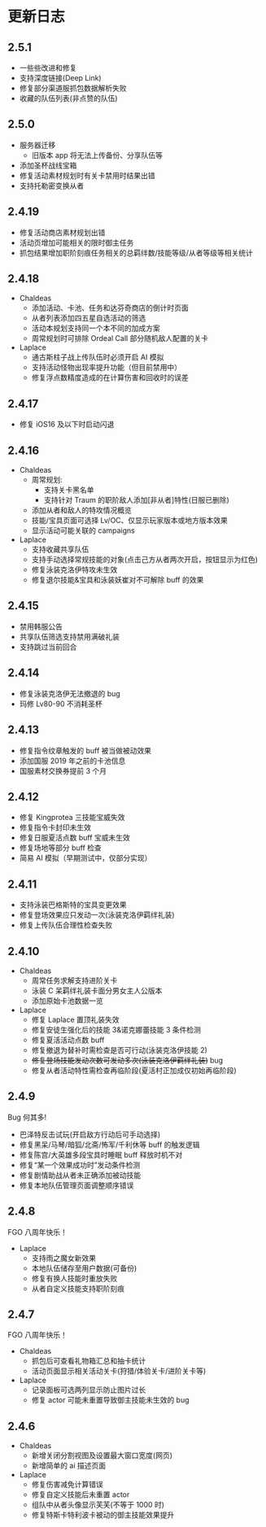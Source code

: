 # 更新日志

## 2.5.1

- 一些些改进和修复
- 支持深度链接(Deep Link)
- 修复部分渠道服抓包数据解析失败
- 收藏的队伍列表(非点赞的队伍)

## 2.5.0

- 服务器迁移
  - 旧版本 app 将无法上传备份、分享队伍等
- 添加圣杯战线宝箱
- 修复活动素材规划时有关卡禁用时结果出错
- 支持托勒密变换从者

## 2.4.19

- 修复活动商店素材规划出错
- 活动页增加可能相关的限时御主任务
- 抓包结果增加职阶刻痕任务相关的总羁绊数/技能等级/从者等级等相关统计

## 2.4.18

- Chaldeas
  - 添加活动、卡池、任务和达芬奇商店的倒计时页面
  - 从者列表添加四五星自选活动的筛选
  - 活动本规划支持同一个本不同的加成方案
  - 周常规划时可排除 Ordeal Call 部分随机敌人配置的关卡
- Laplace
  - 通古斯柱子战上传队伍时必须开启 AI 模拟
  - 支持活动怪物出现率提升功能（但目前禁用中）
  - 修复浮点数精度造成的在计算伤害和回收时的误差

## 2.4.17

- 修复 iOS16 及以下时启动闪退

## 2.4.16

- Chaldeas
  - 周常规划:
    - 支持关卡黑名单
    - 支持针对 Traum 的职阶敌人添加[非从者]特性(日服已删除)
  - 添加从者和敌人的特攻情况概览
  - 技能/宝具页面可选择 Lv/OC、仅显示玩家版本或地方版本效果
  - 显示活动可能关联的 campaigns
- Laplace
  - 支持收藏共享队伍
  - 支持手动选择常规技能的对象(点击己方从者两次开启，按钮显示为红色)
  - 修复泳装克洛伊特攻未生效
  - 修复退尔技能&宝具和泳装妖崔对不可解除 buff 的效果

## 2.4.15

- 禁用韩服公告
- 共享队伍筛选支持禁用满破礼装
- 支持跳过当前回合

## 2.4.14

- 修复泳装克洛伊无法撤退的 bug
- 玛修 Lv80-90 不消耗圣杯

## 2.4.13

- 修复指令纹章触发的 buff 被当做被动效果
- 添加国服 2019 年之前的卡池信息
- 国服素材交换券提前 3 个月

## 2.4.12

- 修复 Kingprotea 三技能宝威失效
- 修复指令卡封印未生效
- 修复日服夏活点数 buff 宝威未生效
- 修复场地等部分 buff 检查
- 简易 AI 模拟（早期测试中，仅部分实现）

## 2.4.11

- 支持泳装巴格斯特的宝具变更效果
- 修复登场效果应只发动一次(泳装克洛伊羁绊礼装)
- 修复上传队伍合理性检查失败

## 2.4.10

- Chaldeas
  - 周常任务求解支持进阶关卡
  - 泳装 C 呆羁绊礼装卡面分男女主人公版本
  - 添加原始卡池数据一览
- Laplace
  - 修复 Laplace 置顶礼装失效
  - 修复安徒生强化后的技能 3&诺克娜蕾技能 3 条件检测
  - 修复夏活活动点数 buff
  - 修复撤退为替补时需检查是否可行动(泳装克洛伊技能 2)
  - ~~修复登场技能发动次数可发动多次(泳装克洛伊羁绊礼装)~~ bug
  - 修复从者活动特性需检查再临阶段(夏活村正加成仅初始再临阶段)

## 2.4.9

Bug 何其多!

- 巴泽特反击试玩(开启敌方行动后可手动选择)
- 修复黑呆/马琴/暗狐/北斋/怖军/千利休等 buff 的触发逻辑
- 修复陈宫/大英雄多段宝具时睡眠 buff 释放时机不对
- 修复“某一个效果成功时”发动条件检测
- 修复剧情助战从者未正确添加被动技能
- 修复本地队伍管理页面调整顺序错误

## 2.4.8

FGO 八周年快乐！

- Laplace
  - 支持雨之魔女新效果
  - 本地队伍储存至用户数据(可备份)
  - 修复有换人技能时重放失败
  - 从者自定义技能支持职阶刻痕

## 2.4.7

FGO 八周年快乐！

- Chaldeas
  - 抓包后可查看礼物箱汇总和抽卡统计
  - 活动页面显示相关活动关卡(狩猎/体验关卡/进阶关卡等)
- Laplace
  - 记录面板可选两列显示防止图片过长
  - 修复 actor 可能未重置导致御主技能未生效的 bug

## 2.4.6

- Chaldeas
  - 新增关闭分割视图及设置最大窗口宽度(网页)
  - 新增简单的 ai 描述页面
- Laplace
  - 修复伤害减免计算错误
  - 修复自定义技能后未重置 actor
  - 组队中从者头像显示芙芙(不等于 1000 时)
  - 修复特斯卡特利波卡被动的御主技能效果提升

